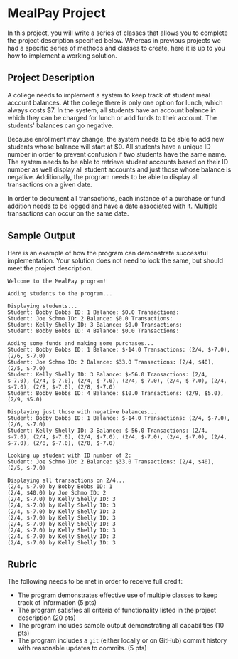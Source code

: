 # MealPay Project

In this project, you will write a series of classes that allows you to complete the project description specified below. Whereas in previous projects we had a specific series of methods and classes to create, here it is up to you how to implement a working solution.

## Project Description

A college needs to implement a system to keep track of student meal account balances. At the college there is only one option for lunch, which always costs $7. In the system, all students have an account balance in which they can be charged for lunch or add funds to their account. The students' balances can go negative.

Because enrollment may change, the system needs to be able to add new students whose balance will start at $0. All students have a unique ID number in order to prevent confusion if two students have the same name. The system needs to be able to retrieve student accounts based on their ID number as well display all student accounts and just those whose balance is negative. Additionally, the program needs to be able to display all transactions on a given date.

In order to document all transactions, each instance of a purchase or fund addition needs to be logged and have a date associated with it. Multiple transactions can occur on the same date.

## Sample Output

Here is an example of how the program can demonstrate successful implementation. Your solution does not need to look the same, but should meet the project description.

```
Welcome to the MealPay program!

Adding students to the program...

Displaying students...
Student: Bobby Bobbs ID: 1 Balance: $0.0 Transactions:
Student: Joe Schmo ID: 2 Balance: $0.0 Transactions:
Student: Kelly Shelly ID: 3 Balance: $0.0 Transactions:
Student: Bobby Bobbs ID: 4 Balance: $0.0 Transactions:

Adding some funds and making some purchases...
Student: Bobby Bobbs ID: 1 Balance: $-14.0 Transactions: (2/4, $-7.0), (2/6, $-7.0)
Student: Joe Schmo ID: 2 Balance: $33.0 Transactions: (2/4, $40), (2/5, $-7.0)
Student: Kelly Shelly ID: 3 Balance: $-56.0 Transactions: (2/4, $-7.0), (2/4, $-7.0), (2/4, $-7.0), (2/4, $-7.0), (2/4, $-7.0), (2/4, $-7.0), (2/8, $-7.0), (2/8, $-7.0)
Student: Bobby Bobbs ID: 4 Balance: $10.0 Transactions: (2/9, $5.0), (2/9, $5.0)

Displaying just those with negative balances...
Student: Bobby Bobbs ID: 1 Balance: $-14.0 Transactions: (2/4, $-7.0), (2/6, $-7.0)
Student: Kelly Shelly ID: 3 Balance: $-56.0 Transactions: (2/4, $-7.0), (2/4, $-7.0), (2/4, $-7.0), (2/4, $-7.0), (2/4, $-7.0), (2/4, $-7.0), (2/8, $-7.0), (2/8, $-7.0)

Looking up student with ID number of 2:
Student: Joe Schmo ID: 2 Balance: $33.0 Transactions: (2/4, $40), (2/5, $-7.0)

Displaying all transactions on 2/4...
(2/4, $-7.0) by Bobby Bobbs ID: 1
(2/4, $40.0) by Joe Schmo ID: 2
(2/4, $-7.0) by Kelly Shelly ID: 3
(2/4, $-7.0) by Kelly Shelly ID: 3
(2/4, $-7.0) by Kelly Shelly ID: 3
(2/4, $-7.0) by Kelly Shelly ID: 3
(2/4, $-7.0) by Kelly Shelly ID: 3
(2/4, $-7.0) by Kelly Shelly ID: 3
(2/4, $-7.0) by Kelly Shelly ID: 3
(2/4, $-7.0) by Kelly Shelly ID: 3
```

## Rubric

The following needs to be met in order to receive full credit:

- The program demonstrates effective use of multiple classes to keep track of information (5 pts)
- The program satisfies all criteria of functionality listed in the project description (20 pts)
- The program includes sample output demonstrating all capabilities (10 pts)
- The program includes a `git` (either locally or on GitHub) commit history with reasonable updates to commits. (5 pts)